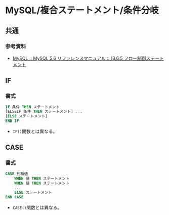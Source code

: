 # MySQL/複合ステートメント/条件分岐

## 共通

### 参考資料

- [MySQL :: MySQL 5.6 リファレンスマニュアル :: 13.6.5 フロー制御ステートメント](https://dev.mysql.com/doc/refman/5.6/ja/flow-control-statements.html)

## IF

### 書式

```sql
IF 条件 THEN ステートメント
[ELSEIF 条件 THEN ステートメント] ...
[ELSE ステートメント]
END IF
```

- `IF()`関数とは異なる。

## CASE

### 書式

```sql
CASE 判断値
    WHEN 値 THEN ステートメント
    WHEN 値 THEN ステートメント
    ...
    ELSE ステートメント
END CASE
```

- `CASE()`関数とは異なる。
